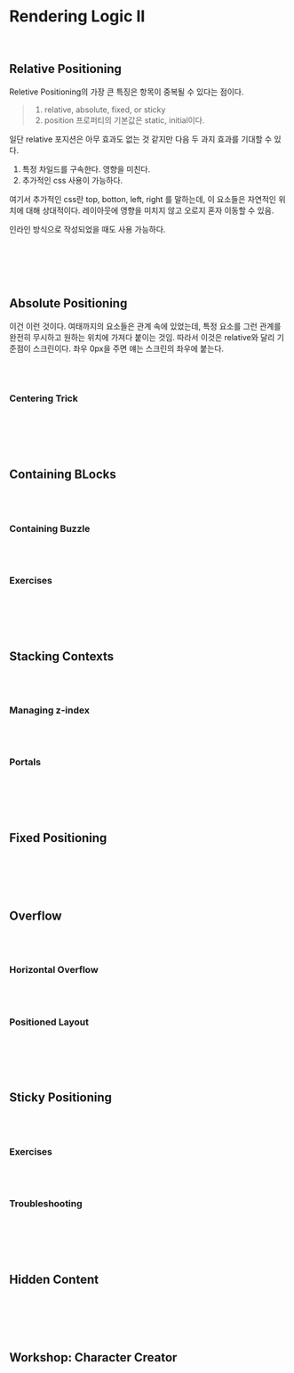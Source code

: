# Rendering Logic II

</br>

## Relative Positioning
Reletive Positioning의  가장 큰 특징은 항목이 중복될 수 있다는 점이다.
> 1. relative, absolute, fixed, or sticky
> 2. position 프로퍼티의 기본값은 static, initial이다. 

일단 relative 포지션은 아무 효과도 없는 것 같지만 다음 두 과지 효과를 기대할 수 있다.

1. 특정 차일드를 구속한다. 영향을 미친다.
2. 추가적인 css 사용이 가능하다. 

여기서 추가적인 css란 top, botton, left, right 를 말하는데, 이 요소들은 자연적인 위치에 대해 상대적이다.  레이아웃에 영향을 미치지 않고 오로지 혼자 이동할 수 있음. 

인라인 방식으로 작성되었을 때도 사용 가능하다.

</br>
</br>
</br>
</br>

## Absolute Positioning
이건 이런 것이다. 여태까지의 요소들은 관계 속에 있었는데, 특정 요소를 그런 관계를 완전히 무시하고 원하는 위치에 가져다 붙이는 것임. 따라서 이것은 relative와 달리 기준점이 스크린이다. 좌우 0px을 주면 얘는 스크린의 좌우에 붙는다. 

</br>
</br>

### Centering Trick

</br>
</br>
</br>
</br>

## Containing BLocks

</br>
</br>

### Containing Buzzle

</br>
</br>

### Exercises



</br>
</br>
</br>
</br>

## Stacking Contexts

</br>
</br>

### Managing z-index

</br>
</br>

### Portals



</br>
</br>
</br>
</br>

## Fixed Positioning



</br>
</br>
</br>
</br>

## Overflow

</br>
</br>

### Horizontal Overflow

</br>
</br>

### Positioned Layout



</br>
</br>
</br>
</br>

## Sticky Positioning

</br>
</br>

### Exercises

</br>
</br>

### Troubleshooting



</br>
</br>
</br>
</br>

## Hidden Content



</br>
</br>
</br>
</br>

## Workshop: Character Creator


